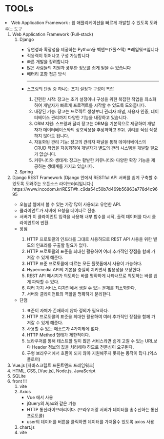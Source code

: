 # TOOLs

<li> Web Application Framework : 웹 애플리케이션을 빠르게 개발할 수 있도록 도와주는 도구
<ol>
<li> Web Application Framework (Full-stack)
    <ol>
    <li>Django</li>
    <ul> 
    <li> 유연성과 확장성을 제공하는 Python용 백앤드(?풀스택) 프레임워크입니다</li>
    <li> 적응력이 뛰어나고 구성 가능합니다</li>
    <li> 빠른 개발을 장려합니다</li>
    <li> 많은 사람들의 지원과 풍부한 정보를 쉽게 얻을 수 있습니다</li>
    <li> 배터리 포함 접근 방식</li>
    <hr>
    <li> 스프링의 단점 중 하나는 초기 설정과 구성이 복잡</li>
    <ol>
    <li>간편한 시작: 장고는 초기 설정이나 구성을 위한 복잡한 작업을 최소화하여 개발자가 빠르게 프로젝트를 시작할 수 있도록 도와줍니다. 
    <li>내장된 기능: 장고는 프로젝트 생성부터 관리자 패널, 사용자 인증, 데이터베이스 관리까지 다양한 기능을 내장하고 있습니다.
    <li>ORM 지원: 스프링과 달리 장고는 ORM을 기본적으로 제공하여 개발자가 데이터베이스와의 상호작용을 추상화하고 SQL 쿼리를 직접 작성하지 않아도 됩니다.
    <li>자동화된 관리 기능: 장고의 관리자 패널을 통해 데이터베이스의 CRUD 작업을 자동화하여 개발자가 별도의 관리 시스템을 개발할 필요가 없습니다. 
    <li>커뮤니티와 생태계: 장고는 활발한 커뮤니티와 다양한 확장 기능을 제공하는 생태계를 가지고 있습니다. 
    </ol>
    </ul>
    <li>Spring</li>
    </ol>
<li>Django REST Framework [Django 안에서 RESTful API 서버를 쉽게 구축할 수 있도록 도와주는 오픈소스 라이브러리입니다.]</li>
    <a>https://www.incodom.kr/REST#h_c9da54c50b7d469b56863a778d4c9695</a>
    <ul>
    <li>오늘날 웹에서 볼 수 있는 가장 많이 사용되고 유연한 API.</li>
    <li>클라이언트가 서버에 요청을 데이터로 전송.</li>
    <li>서버가 이 클라이언트 입력을 사용해 내부 함수를 시작, 출력 데이터를 다시 클라이언트에 반환.</li>
    <li>장점</li>
    <ol>
    <li>HTTP 프로토콜의 인프라를 그대로 사용하므로 REST API 사용을 위한 별도의 인프라를 구출할 필요가 없다.</li>
    <li>HTTP 프로토콜의 표준을 최대한 활용하여 여러 추가적인 장점을 함께 가져갈 수 있게 해준다.</li>
    <li>HTTP 표준 프로토콜에 따르는 모든 플랫폼에서 사용이 가능하다.</li>
    <li>Hypermedia API의 기본을 충실히 지키면서 범용성을 보장한다.</li>
    <li>REST API 메시지가 의도하는 바를 명확하게 나타내므로 의도하는 바를 쉽게 파악할 수 있다.</li>
    <li>여러 가지 서비스 디자인에서 생길 수 있는 문제를 최소화한다.</li>
    <li>서버와 클라이언트의 역할을 명확하게 분리한다.</li>
    </ol>
    <li>단점</li>
    <ol>
    <li>표준이 자체가 존재하지 않아 정의가 필요하다.</li>
    <li>HTTP 프로토콜의 표준을 최대한 활용하여 여러 추가적인 장점을 함께 가져갈 수 있게 해준다.</li>
    <li>사용할 수 있는 메소드가 4가지밖에 없다.</li>
    <li>HTTP Method 형태가 제한적이다.</li>
    <li>브라우저를 통해 테스트할 일이 많은 서비스라면 쉽게 고칠 수 있는 URL보다 Header 정보의 값을 처리해야 하므로 전문성이 요구된다.</li>
    <li>구형 브라우저에서 호환이 되지 않아 지원해주지 못하는 동작이 많다.(익스폴로어)</li>
    </ol>
    </ul>
<li> Vue.js [자바스크립트 프론트엔드 프레임워크]
<li> HTML, CSS, [Vue.js], Node.js, JavaScript



<li> SQLite
<li> front !!!
<ol>
<li>vite 
<li>Axios
<ul>
  <li> Vue 에서 사용
  <li> jQuery의 Ajax와 같은 기능
  <li> HTTP 통신라이브러리이다. (브라우저랑 서버가 데이터를 송수신하는 통신 프로토콜)
  <li> user의 데이터를 버튼을 클릭하면 데이터를 가져올수 있도록 axios 사용
</ul>
<li>chart.js
<li>vite 
</ol> 
</ol>